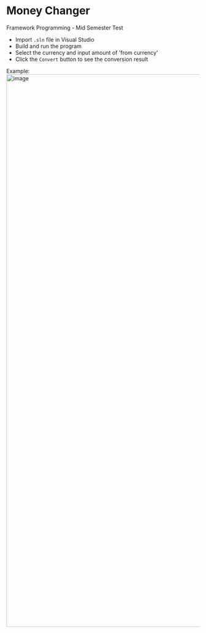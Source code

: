 # Money Changer
Framework Programming - Mid Semester Test

- Import `.sln` file in Visual Studio
- Build and run the program
- Select the currency and input amount of 'from currency'
- Click the `Convert` button to see the conversion result

Example:
<img width="1440" alt="image" src="https://user-images.githubusercontent.com/67451619/230402040-93e7ad03-7f38-4717-9df7-22eae4c4b30b.png">
